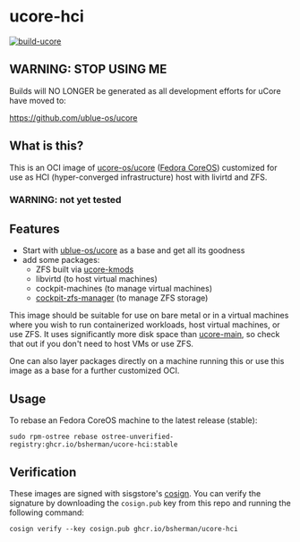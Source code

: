 # ucore-hci

[![build-ucore](https://github.com/bsherman/ucore-hci/actions/workflows/build.yml/badge.svg)](https://github.com/bsherman/ucore-hci/actions/workflows/build.yml)

## WARNING: STOP USING ME

Builds will NO LONGER be generated as all development efforts for uCore have moved to:

https://github.com/ublue-os/ucore

## What is this?

This is an OCI image of [ucore-os/ucore](https://github.com/ublue-os/ucore) ([Fedora CoreOS](https://getfedora.org/coreos/)) customized for use as HCI (hyper-converged infrastructure) host with livirtd and ZFS.

### WARNING: not yet tested

## Features

- Start with [ublue-os/ucore](https://github.com/ublue-os/ucore) as a base and get all its goodness
- add some packages:
  - ZFS built via [ucore-kmods](https://github.com/bsherman/ucore-kmods)
  - libvirtd (to host virtual machines)
  - cockpit-machines (to manage virtual machines)
  - [cockpit-zfs-manager](https://github.com/bsherman/cockpit-zfs-manager) (to manage ZFS storage)


This image should be suitable for use on bare metal or in a virtual machines where you wish to run containerized workloads, host virtual machines, or use ZFS. It uses significantly more disk space than [ucore-main](https://github.com/bsherman/ucore-main), so check that out if you don't need to host VMs or use  ZFS.

One can also layer packages directly on a machine running this or use this image as a base for a further customized OCI.

## Usage

To rebase an Fedora CoreOS machine to the latest release (stable):

    sudo rpm-ostree rebase ostree-unverified-registry:ghcr.io/bsherman/ucore-hci:stable

  
## Verification

These images are signed with sisgstore's [cosign](https://docs.sigstore.dev/cosign/overview/). You can verify the signature by downloading the `cosign.pub` key from this repo and running the following command:

    cosign verify --key cosign.pub ghcr.io/bsherman/ucore-hci
